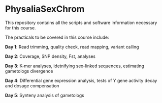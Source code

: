 # PhysaliaSexChrom

This repository contains all the scripts and software information necessary for this course.

The practicals to be covered in this course include:

**Day 1**: Read trimming, quality check, read mapping, variant calling

**Day 2**: Coverage, SNP density, Fst, analyses

**Day 3**: K-mer analyses, idetnifying sex-linked sequences, estimating gametologs divergence

**Day 4**: Differential gene expression analysis, tests of Y gene activity decay and dosage compensation

**Day 5**: Synteny analysis of gametologs
